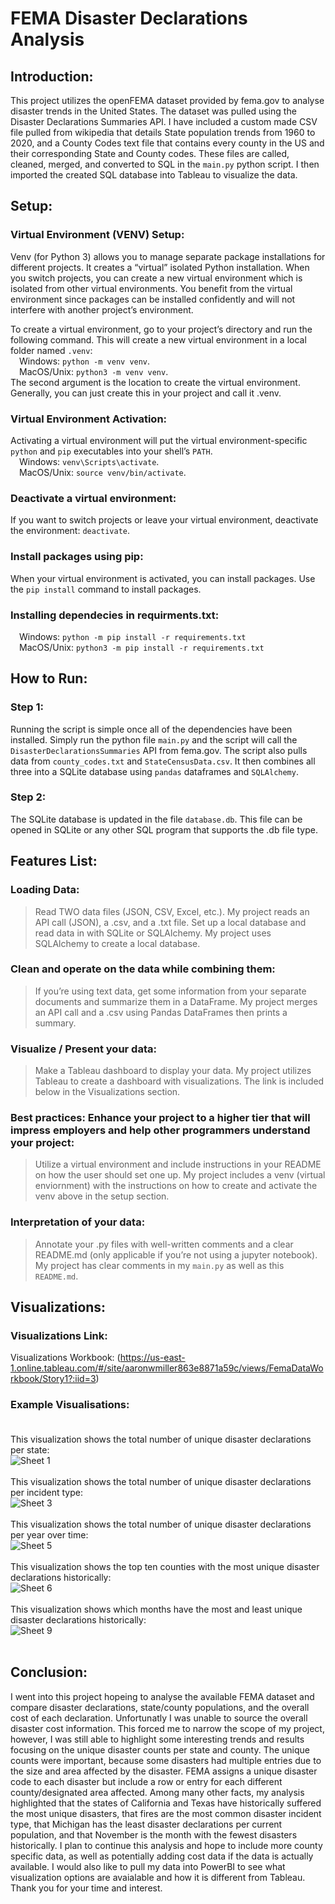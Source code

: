 # FEMA Disaster Declarations Analysis

## Introduction:
This project utilizes the openFEMA dataset provided by fema.gov to analyse disaster trends in the United States. The dataset was pulled using the Disaster Declarations Summaries API. I have included a custom made CSV file pulled from wikipedia that details State population trends from 1960 to 2020, and a County Codes text file that contains every county in the US and their corresponding State and County codes. These files are called, cleaned, merged, and converted to SQL in the `main.py` python script. I then imported the created SQL database into Tableau to visualize the data.

## Setup:
### Virtual Environment (VENV) Setup:
Venv (for Python 3) allows you to manage separate package installations for different projects. It creates a “virtual” isolated Python installation. When you switch projects, you can create a new virtual environment which is isolated from other virtual environments. You benefit from the virtual environment since packages can be installed confidently and will not interfere with another project’s environment.

To create a virtual environment, go to your project’s directory and run the following command. This will create a new virtual environment in a local folder named `.venv`:<br />
&emsp;Windows: `python -m venv venv`.<br />
&emsp;MacOS/Unix: `python3 -m venv venv`.<br />
The second argument is the location to create the virtual environment. Generally, you can just create this in your project and call it .venv.

### Virtual Environment Activation:
Activating a virtual environment will put the virtual environment-specific `python` and `pip` executables into your shell’s `PATH`.<br />
&emsp;Windows: `venv\Scripts\activate`.<br />
&emsp;MacOS/Unix: `source venv/bin/activate`.

### Deactivate a virtual environment:
If you want to switch projects or leave your virtual environment, deactivate the environment: `deactivate`.

### Install packages using pip:
When your virtual environment is activated, you can install packages. Use the `pip install` command to install packages.

### Installing dependecies in requirments.txt:<br />
&emsp;Windows: `python -m pip install -r requirements.txt`<br />
&emsp;MacOS/Unix: `python3 -m pip install -r requirements.txt`

## How to Run:
### Step 1:
Running the script is simple once all of the dependencies have been installed. Simply run the python file `main.py` and the script will call the `DisasterDeclarationsSummaries` API from fema.gov. The script also pulls data from `county_codes.txt` and `StateCensusData.csv`. It then combines all three into a SQLite database using `pandas` dataframes and `SQLAlchemy`.

### Step 2:
The SQLite database is updated in the file `database.db`. This file can be opened in SQLite or any other SQL program that supports the .db file type.

## Features List:

### Loading Data:
> Read TWO data files (JSON, CSV, Excel, etc.).
My project reads an API call (JSON), a .csv, and a .txt file.
> Set up a local database and read data in with SQLite or SQLAlchemy.
My project uses SQLAlchemy to create a local database.

### Clean and operate on the data while combining them:
> If you’re using text data, get some information from your separate documents and summarize them in a DataFrame.
My project merges an API call and a .csv using Pandas DataFrames then prints a summary.

### Visualize / Present your data:
> Make a Tableau dashboard to display your data.
My project utilizes Tableau to create a dashboard with visualizations. The link is included below in the Visualizations section.

### Best practices: Enhance your project to a higher tier that will impress employers and help other programmers understand your project: 
> Utilize a virtual environment and include instructions in your README on how the user should set one up.
My project includes a venv (virtual enviornment) with the instructions on how to create and activate the venv above in the setup section.

### Interpretation of your data:
> Annotate your .py files with well-written comments and a clear README.md (only applicable if you’re not using a jupyter notebook).
My project has clear comments in my `main.py` as well as this `README.md`.

## Visualizations:

### Visualizations Link:
Visualizations Workbook: (https://us-east-1.online.tableau.com/#/site/aaronwmiller863e8871a59c/views/FemaDataWorkbook/Story1?:iid=3)

### Example Visualisations:<br /><br />
This visualization shows the total number of unique disaster declarations per state:<br />
![Sheet 1](Images/Sheet1.png)<br /><br />
This visualization shows the total number of unique disaster declarations per incident type:<br />
![Sheet 3](Images/Sheet3.png)<br /><br />
This visualization shows the total number of unique disaster declarations per year over time: <br />
![Sheet 5](Images/Sheet5.png)<br /><br />
This visualization shows the top ten counties with the most unique disaster declarations historically:<br />
![Sheet 6](Images/Sheet6.png)<br /><br />
This visualization shows which months have the most and least unique disaster declarations historically:<br />
![Sheet 9](Images/Sheet9.png)<br /><br />

## Conclusion:
I went into this project hopeing to analyse the available FEMA dataset and compare disaster declarations, state/county populations, and the overall cost of each declaration.  Unfortunatly I was unable to source the overall disaster cost information. This forced me to narrow the scope of my project, however, I was still able to highlight some interesting trends and results focusing on the unique disaster counts per state and county. The unique counts were important, because some disasters had multiple entries due to the size and area affected by the disaster. FEMA assigns a unique disaster code to each disaster but include a row or entry for each different county/designated area affected. Among many other facts, my analysis highlighted that the states of California and Texas have historically suffered the most unique disasters, that fires are the most common disaster incident type, that Michigan has the least disaster declarations per current population, and that November is the month with the fewest disasters historically. I plan to continue this analysis and hope to include more county specific data, as well as potentially adding cost data if the data is actually available. I would also like to pull my data into PowerBI to see what visualization options are avaialable and how it is different from Tableau. Thank you for your time and interest.


